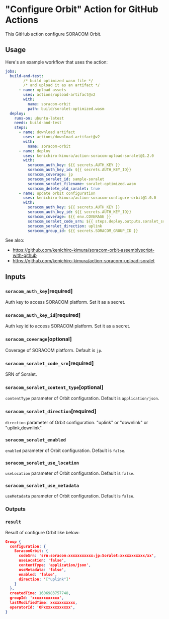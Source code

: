 # "Configure Orbit" Action for GitHub Actions

This GitHub action configure SORACOM Orbit.

## Usage

Here's an example workflow that uses the action:

```yaml
jobs:
  build-and-test:
        /* build optimized wasm file */
        /* and upload it as an artifact */
      - name: upload assets
        uses: actions/upload-artifact@v2
        with:
          name: soracom-orbit
          path: build/soralet-optimized.wasm
  deploy:
    runs-on: ubuntu-latest
    needs: build-and-test
    steps:
      - name: download artifact
        uses: actions/download-artifact@v2
        with:
          name: soracom-orbit
      - name: deploy
        uses: kenichiro-kimura/action-soracom-upload-soralet@1.2.0
        with:
          soracom_auth_key: ${{ secrets.AUTH_KEY }}
          soracom_auth_key_id: ${{ secrets.AUTH_KEY_ID}}
          soracom_coverage: jp
          soracom_soralet_id: sample-soralet
          soracom_soralet_filename: soralet-optimized.wasm
          soracom_delete_old_soralet: true
      - name: update orbit configuration
        uses: kenichiro-kimura/action-soracom-configure-orbit@1.0.0
        with:
          soracom_auth_key: ${{ secrets.AUTH_KEY }}
          soracom_auth_key_id: ${{ secrets.AUTH_KEY_ID}}
          soracom_coverage: ${{ env.COVERAGE }}
          soracom_soralet_code_srn: ${{ steps.deploy.outputs.soralet_srn }}
          soracom_soralet_direction: uplink
          soracom_group_id: ${{ secrets.SORACOM_GROUP_ID }}
```

See also:
- https://github.com/kenichiro-kimura/soracom-orbit-assemblyscript-with-github
- https://github.com/kenichiro-kimura/action-soracom-upload-soralet

## Inputs

### `soracom_auth_key`[required]

Auth key to access SORACOM platform. Set it as a secret.

### `soracom_auth_key_id`[required]

Auth key id to access SORACOM platform. Set it as a secret.

### `soracom_coverage`[optional]

Coverage of SORACOM platform. Default is `jp`.

### `soracom_soralet_code_srn`[required]

SRN of Soralet.

### `soracom_soralet_content_type`[optional]

`contentType` parameter of Orbit configuration. Default is `application/json`.

### `soracom_soralet_direction`[required]

`direction` parameter of Orbit configuration. "uplink" or "downlink" or "uplink,downlink".

### `soracom_soralet_enabled`

`enabled` parameter of Orbit configuration. Default is `false`.

### `soracom_soralet_use_location`

`useLocation` parameter of Orbit configuration. Default is `false`.

### `soracom_soralet_use_metadata`

`useMetadata` parameter of Orbit configuration. Default is `false`.

### Outputs

### `result`

Result of configure Orbit like below:

```json
Group {
  configuration: {
    SoracomOrbit: {
      codeSrn: 'srn:soracom:xxxxxxxxxxx:jp:Soralet:xxxxxxxxxxx/xx',
      useLocation: 'false',
      contentType: 'application/json',
      useMetadata: 'false',
      enabled: 'false',
      direction: '["uplink"]'
    }
  },
  createdTime: 1606983757748,
  groupId: 'xxxxxxxxxxxx',
  lastModifiedTime: xxxxxxxxxxx,
  operatorId: 'OPxxxxxxxxxxxx',
}

```
